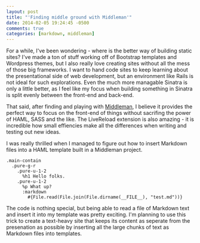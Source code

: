 ```yaml
---
layout: post
title: "'Finding middle ground with Middleman'"
date: 2014-02-05 19:24:45 -0500
comments: true
categories: [markdown, middleman]
---
```

For a while, I've been wondering - where is the better way of building static sites? I've made a ton of stuff working off of Bootstrap templates and Wordpress themes, but I also really love creating sites without all the mess of those big frameworks. I want to hand code sites to keep learning about the presentational side of web development, but an environment like Rails is not ideal for such explorations. Even the much more managable Sinatra is only a little better, as I feel like my focus when building something in Sinatra is split evenly between the front-end and back-end. 

That said, after finding and playing with [Middleman](www.middlemanapp.com), I believe it provides the perfect way to focus on the front-end of things without sacrifing the power of HAML, SASS and the like. The LiveReload extension is also amazing - it is incredible how small effiencies make all the differences when writing and testing out new ideas. 

I was really thrilled when I managed to figure out how to insert Markdown files into a HAML template built in a Middleman project. 

``` [HAML]
.main-contain
  .pure-g-r
    .pure-u-1-2
      %h1 Hello folks.
    .pure-u-1-2
      %p What up?
      :markdown
        #{File.read(File.join(File.dirname(__FILE__), "test.md"))}
```

The code is nothing special, but being able to read a file of Markdown text and insert it into my template was pretty exciting. I'm planning to use this trick to create a text-heavy site that keeps its content as seperate from the presenation as possible by inserting all the large chunks of text as Markdown files into templates. 